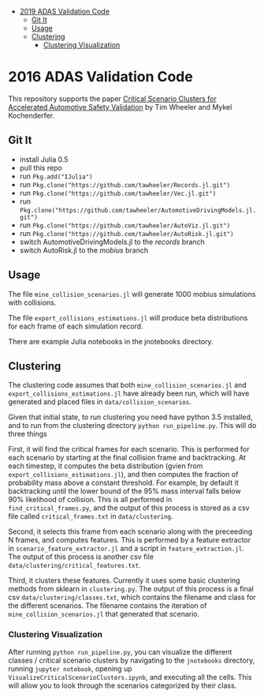 <!-- MarkdownTOC -->

- [2019 ADAS Validation Code](#2019-adas-validation-code)
    - [Git It](#git-it)
    - [Usage](#usage)
    - [Clustering](#clustering)
        - [Clustering Visualization](#clustering-visualization)

<!-- /MarkdownTOC -->

# 2016 ADAS Validation Code

This repository supports the paper [Critical Scenario Clusters for Accelerated Automotive Safety Validation](https://www.overleaf.com/5844667qvyvfx#/19448268/) by Tim Wheeler and Mykel Kochenderfer.

## Git It

- install Julia 0.5
- pull this repo
- run `Pkg.add("IJulia")`
- run `Pkg.clone("https://github.com/tawheeler/Records.jl.git")`
- run `Pkg.clone("https://github.com/tawheeler/Vec.jl.git")`
- run `Pkg.clone("https://github.com/tawheeler/AutomotiveDrivingModels.jl.git")`
- run `Pkg.clone("https://github.com/tawheeler/AutoViz.jl.git")`
- run `Pkg.clone("https://github.com/tawheeler/AutoRisk.jl.git")`
- switch AutomotiveDrivingModels.jl to the _records_ branch
- switch AutoRisk.jl to the _mobius_ branch

## Usage

The file `mine_collision_scenarios.jl` will generate 1000 mobius simulations with collisions.

The file `export_collisions_estimations.jl` will produce beta distributions for each frame of each simulation record.

There are example Julia notebooks in the jnotebooks directory.

## Clustering 

The clustering code assumes that both `mine_collision_scenarios.jl` and `export_collisions_estimations.jl` have already been run, which will have generated and placed files in `data/collision_scenarios`. 

Given that initial state, to run clustering you need have python 3.5 installed, and to run from the clustering directory `python run_pipeline.py`. This will do three things

First, it will find the critical frames for each scenario. This is performed for each scenario by starting at the final collision frame and backtracking. At each timestep, it computes the beta distribution (gvien from `export_collisions_estimations.jl`), and then computes the fraction of probability mass above a constant threshold. For example, by default it backtracking until the lower bound of the 95% mass interval falls below 90% likelihood of collision. This is all performed in `find_critical_frames.py`, and the output of this process is stored as a csv file called `critical_frames.txt` in `data/clustering`.

Second, it selects this frame from each scenario along with the preceeding N frames, and computes features. This is performed by a feature extractor in `scenario_feature_extractor.jl` and a script in `feature_extraction.jl`. The output of this process is another csv file `data/clustering/critical_features.txt`.

Third, it clusters these features. Currently it uses some basic clustering methods from sklearn in `clustering.py`. The output of this process is a final csv `data/clustering/classes.txt`, which contains the filename and class for the different scenarios. The filename contains the iteration of `mine_collision_scenarios.jl` that generated that scenario.

### Clustering Visualization
After running `python run_pipeline.py`, you can visualize the different classes / critical scenario clusters by navigating to the `jnotebooks` directory, running `jupyter notebook`, opening up `VisualizeCriticalScenarioClusters.ipynb`, and executing all the cells. This will allow you to look through the scenarios categorized by their class.

